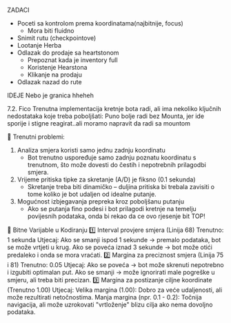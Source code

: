 ZADACI

- Poceti sa kontrolom prema koordinatama(najbitnije, focus)
    - Mora biti fluidno
- Snimit rutu (checkpointove)
- Lootanje Herba
- Odlazak do prodaje sa heartstonom
    - Prepoznat kada je inventory full
    - Koristenje Hearstona
    - Klikanje na prodaju
- Odlazak nazad do rute




IDEJE
Nebo je granica hheheh



7.2. Fico
Trenutna implementacija kretnje bota radi, ali ima nekoliko ključnih nedostataka koje treba poboljšati:
Puno bolje radi bez Mounta, jer ide sporije i stigne reagirat..ali moramo napravit da radi sa mountom

🔹 Trenutni problemi:
1. Analiza smjera koristi samo jednu zadnju koordinatu
    - Bot trenutno uspoređuje samo zadnju poznatu koordinatu s trenutnom, što može dovesti do čestih i nepotrebnih prilagodbi smjera.
2. Vrijeme pritiska tipke za skretanje (A/D) je fiksno (0.1 sekunda)
    - Skretanje treba biti dinamičko – duljina pritiska bi trebala zavisiti o tome koliko je bot udaljen od idealne putanje.
3. Mogućnost izbjegavanja prepreka kroz poboljšanu putanju
    - Ako se putanja fino podesi i bot prilagodi kretnje na temelju povijesnih podataka, onda bi rekao da ce ovo rjesenje bit TOP!


🔹 Bitne Varijable u Kodiranju
1️⃣ Interval provjere smjera (Linija 68)
Trenutno: 1 sekunda
Utjecaj:
Ako se smanji ispod 1 sekunde → premalo podataka, bot se može vrtjeti u krug.
Ako se poveća iznad 3 sekunde → bot može otići predaleko i onda se mora vraćati.
2️⃣ Margina za preciznost smjera (Linija 75 i 81)
Trenutno: 0.05
Utjecaj:
Ako se poveća → bot može skrenuti nepotrebno i izgubiti optimalan put.
Ako se smanji → može ignorirati male pogreške u smjeru, ali treba biti precizan.
3️⃣ Margina za postizanje ciljne koordinate (Trenutno 1.00)
Utjecaj:
Velika margina (1.00): Dobro za veće udaljenosti, ali može rezultirati netočnostima.
Manja margina (npr. 0.1 - 0.2): Točnija navigacija, ali može uzrokovati "vrtloženje" blizu cilja ako nema dovoljno podataka.

